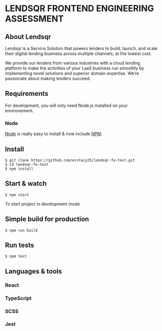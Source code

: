# LENDSQR FRONTEND ENGINEERING ASSESSMENT

## About Lendsqr

Lendsqr is a Service Solution that powers lenders to build, launch, and scale their digital lending business across multiple channels, at the lowest cost.

We provide our lenders from various industries with a cloud lending platform to make the activities of your LaaS business run smoothly by implementing novel solutions and superior domain expertise. We’re passionate about making lenders succeed.

## Requirements

For development, you will only need Node.js installed on your environement.

### Node

[Node](http://nodejs.org/) is really easy to install & now include [NPM](https://npmjs.org/).

## Install

    $ git clone https://github.com/ecstacy25/lendsqr-fe-test.git
    $ cd lendsqr-fe-test
    $ npm install

## Start & watch

    $ npm start
To start project in development mode 
## Simple build for production

    $ npm run build

## Run tests

    $ npm test

## Languages & tools

### React

### TypeScript
### SCSS

### Jest
